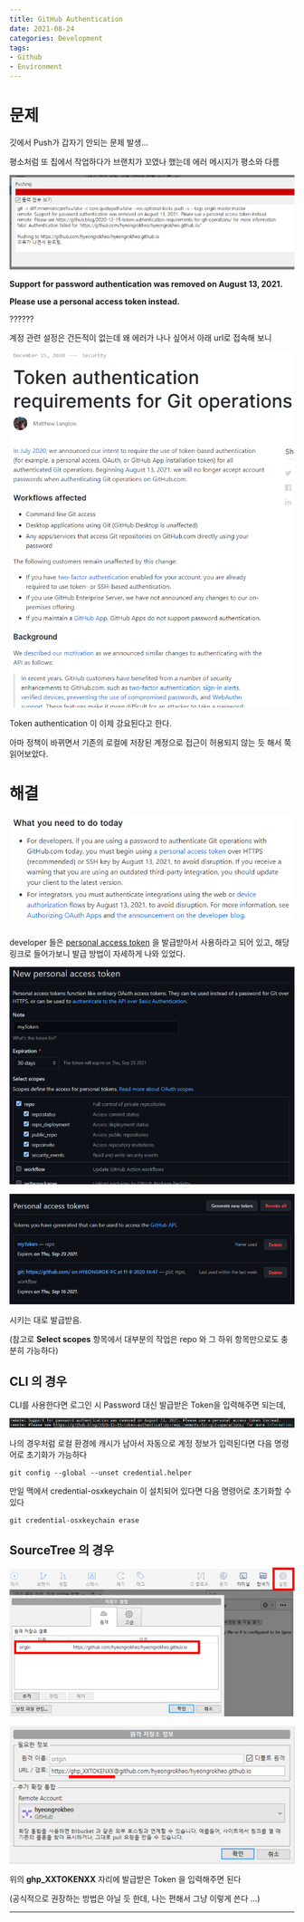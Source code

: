 ```yaml
---
title: GitHub Authentication
date: 2021-08-24
categories: Development
tags:
- Github
- Environment
---
```


# 문제
깃에서 Push가 갑자기 안되는 문제 발생...

평소처럼 또 집에서 작업하다가 브랜치가 꼬였나 했는데 에러 메시지가 평소와 다름

![image_1](/post_images/2021-08-24-1.png)

**Support for password authentication was removed on August 13, 2021.**

**Please use a personal access token instead.**

??????

계정 관련 설정은 건든적이 없는데 왜 에러가 나나 싶어서 아래 url로 접속해 보니

![image_2](/post_images/2021-08-24-2.png)

Token authentication 이 이제 강요된다고 한다.

아마 정책이 바뀌면서 기존의 로컬에 저장된 계정으로 접근이 허용되지 않는 듯 해서 쭉 읽어보았다.

# 해결

![image_3](/post_images/2021-08-24-3.png)

developer 들은 [personal access token](https://docs.github.com/en/github/authenticating-to-github/keeping-your-account-and-data-secure/creating-a-personal-access-token) 을 발급받아서 사용하라고 되어 있고, 해당 링크로 들어가보니 발급 방법이 자세하게 나와 있었다.

![image_4](/post_images/2021-08-24-4.png)

![image_5](/post_images/2021-08-24-5.png)

시키는 대로 발급받음.

(참고로 **Select scopes** 항목에서 대부분의 작업은 repo 와 그 하위 항목만으로도 충분히 가능하다)

## CLI 의 경우

CLI를 사용한다면 로그인 시 Password 대신 발급받은 Token을 입력해주면 되는데,

![image_6](/post_images/2021-08-24-6.png)

나의 경우처럼 로컬 환경에 캐시가 남아서 자동으로 계정 정보가 입력된다면 다음 명령어로 초기화가 가능하다

```shell
git config --global --unset credential.helper
```

만일 맥에서 credential-osxkeychain 이 설치되어 있다면 다음 명령어로 초기화할 수 있다
```shell
git credential-osxkeychain erase
```

## SourceTree 의 경우



![image_7](/post_images/2021-08-24-7.png)

![image_8](/post_images/2021-08-24-8.png)

위의 __ghp_XXTOKENXX__ 자리에 발급받은 Token 을 입력해주면 된다

(공식적으로 권장하는 방법은 아닐 듯 한데, 나는 편해서 그냥 이렇게 쓴다 ...)

---